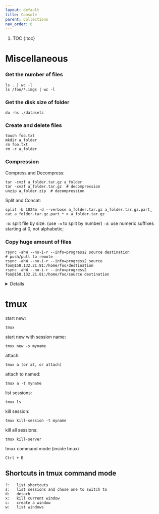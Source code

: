 ```yaml
---
layout: default
title: Console
parent: Collections
nav_order: 6
---
```

1. TOC
{:toc}
# Miscellaneous
### Get the **number of files**

```shell
ls . | wc -l
ls /foo/*.imgs | wc -l
```
### Get the **disk size** of folder

```shell
du -hs ./datasets
```
### Create and delete files

```shell
touch foo.txt
mkdir a_folder
rm foo.txt
rm -r a_folder
```

### Compression

Compress and Decompress:
```shell
tar -cvzf a_folder.tar.gz a_folder
tar -xvzf a_folder.tar.gz  # decompression
unzip a_folder.zip  # decompression
```
Split and Concat:
```shell
split -b 1024m -d --verbose a_folder.tar.gz a_folder.tar.gz.part_
cat a_folder.tar.gz.part_* > a_folder.tar.gz
```
``-b``: split file by size. (use ``-n`` to split by number)
``-d``: use numeric suffixes starting at 0, not alphabetic;

### Copy huge amount of files

```shell
rsync -ahW --no-i-r --info=progress2 source destination
# push/pull to remote
rsync -ahW --no-i-r --info=progress2 source foo@158.132.21.81:/home/foo/destination
rsync -ahW --no-i-r --info=progress2 foo@158.132.21.81:/home/foo/source destination
```
<details>
  <summary>Details</summary>

- `-a`: keep file information, including owners, permissions, etc.
- ``-h``: make output human-readable.
- ``-W``: copy files whole (w/o delta-xfer algorithm), faster.
- ``--no-i-r``: scan files before copying, rather than at the same time. Faster when lots of files.
- ``--info=progress2``: display a progress bar.
- ``--dry-run``: perform a trial run that doesn’t make any changes (and produces mostly the same output as a real run).
- ``source`` and ``destination``: the source file/folder and destination folder.
- ``source/``: If a trailing slash added, the **content** in ``source`` will be copied into the ``destination``. So if ``destination`` doesn't exist or is empty, this works like a combination of copy and rename.
</details>

# tmux
start new:

    tmux

start new with session name:

    tmux new -s myname

attach:

    tmux a (or at, or attach)

attach to named:

    tmux a -t myname

list sessions:

    tmux ls

kill session:

    tmux kill-session -t myname
    
kill all sessions:
   
    tmux kill-server
    
tmux command mode (inside tmux)

    Ctrl + B
    
## Shortcuts in tmux command mode
    ?:   list shortcuts
    s:   list sessions and chose one to switch to
    d:   detach
    x:   kill current window
    c:   create a window
    w:   list windows
